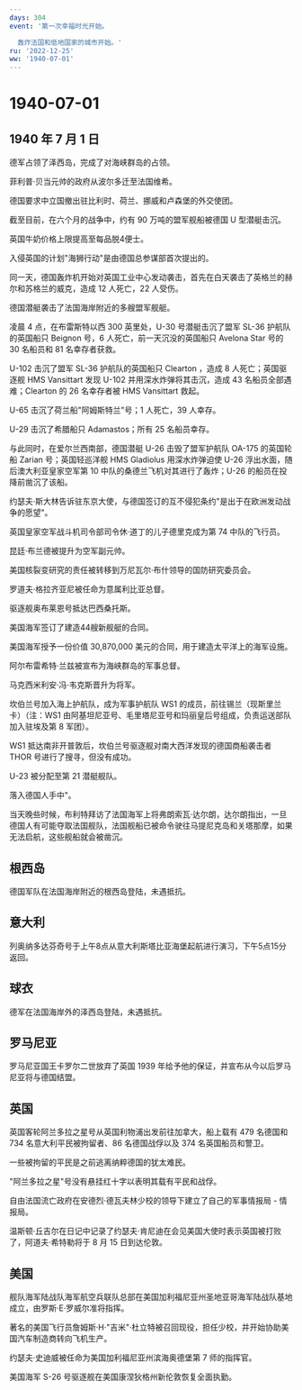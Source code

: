 ```yaml
---
days: 304
event: '第一次幸福时光开始。

  轰炸法国和低地国家的城市开始。'
ru: '2022-12-25'
ww: '1940-07-01'
---
```


# 1940-07-01

## 1940 年 7 月 1 日

德军占领了泽西岛，完成了对海峡群岛的占领。

菲利普·贝当元帅的政府从波尔多迁至法国维希。

德国要求中立国撤出驻比利时、荷兰、挪威和卢森堡的外交使团。

截至目前，在六个月的战争中，约有 90 万吨的盟军舰船被德国 U 型潜艇击沉。

英国牛奶价格上限提高至每品脱4便士。

入侵英国的计划"海狮行动"是由德国总参谋部首次提出的。

同一天，德国轰炸机开始对英国工业中心发动袭击，首先在白天袭击了英格兰的赫尔和苏格兰的威克，造成
12 人死亡，22 人受伤。

德国潜艇袭击了法国海岸附近的多艘盟军舰艇。

凌晨 4 点，在布雷斯特以西 300 英里处，U-30 号潜艇击沉了盟军 SL-36
护航队的英国船只 Beignon 号，6 人死亡，前一天沉没的英国船只 Avelona Star
号的 30 名船员和 81 名幸存者获救。

U-102 击沉了盟军 SL-36 护航队的英国船只 Clearton ，造成 8
人死亡；英国驱逐舰 HMS Vansittart 发现 U-102 并用深水炸弹将其击沉，造成
43 名船员全部遇难；Clearton 的 26 名幸存者被 HMS Vansittart 救起。

U-65 击沉了荷兰船"阿姆斯特兰"号；1 人死亡，39 人幸存。

U-29 击沉了希腊船只 Adamastos；所有 25 名船员幸存。

与此同时，在爱尔兰西南部，德国潜艇 U-26 击毁了盟军护航队 OA-175
的英国轮船 Zarian 号；英国轻巡洋舰 HMS Gladiolus 用深水炸弹迫使 U-26
浮出水面，随后澳大利亚皇家空军第 10 中队的桑德兰飞机对其进行了轰炸；U-26
的船员在投降前凿沉了该船。

约瑟夫·斯大林告诉驻东京大使，与德国签订的互不侵犯条约"是出于在欧洲发动战争的愿望"。

英国皇家空军战斗机司令部司令休·道丁的儿子德里克成为第 74 中队的飞行员。

昆廷·布兰德被提升为空军副元帅。

美国核裂变研究的责任被转移到万尼瓦尔·布什领导的国防研究委员会。

罗道夫·格拉齐亚尼被任命为意属利比亚总督。

驱逐舰奥布莱恩号抵达巴西桑托斯。

美国海军签订了建造44艘新舰艇的合同。

美国海军授予一份价值 30,870,000 美元的合同，用于建造太平洋上的海军设施。

阿尔布雷希特·兰兹被宣布为海峡群岛的军事总督。

马克西米利安·冯·韦克斯晋升为将军。

坎伯兰号加入海上护航队，成为军事护航队 WS1
的成员，前往锡兰（现斯里兰卡）（注：WS1
由阿基坦尼亚号、毛里塔尼亚号和玛丽皇后号组成，负责运送部队加入驻埃及第 8
军团）。

WS1 抵达南非开普敦后，坎伯兰号驱逐舰对南大西洋发现的德国商船袭击者 THOR
号进行了搜寻，但没有成功。

U-23 被分配至第 21 潜艇舰队。

落入德国人手中"。

当天晚些时候，布利特拜访了法国海军上将弗朗索瓦·达尔朗，达尔朗指出，一旦德国人有可能夺取法国舰队，法国舰船已被命令驶往马提尼克岛和关塔那摩，如果无法启航，这些舰船就会被凿沉。

## 根西岛

德国军队在法国海岸附近的根西岛登陆，未遇抵抗。

## 意大利

列奥纳多达芬奇号于上午8点从意大利斯塔比亚海堡起航进行演习，下午5点15分返回。

## 球衣

德军在法国海岸外的泽西岛登陆，未遇抵抗。

## 罗马尼亚

罗马尼亚国王卡罗尔二世放弃了英国 1939
年给予他的保证，并宣布从今以后罗马尼亚将与德国结盟。

## 英国

英国客轮阿兰多拉之星号从英国利物浦出发前往加拿大，船上载有 479 名德国和
734 名意大利平民被拘留者、86 名德国战俘以及 374 名英国船员和警卫。

一些被拘留的平民是之前逃离纳粹德国的犹太难民。

"阿兰多拉之星"号没有悬挂红十字以表明其载有平民和战俘。

自由法国流亡政府在安德烈·德瓦夫林少校的领导下建立了自己的军事情报局 -
情报局。

温斯顿·丘吉尔在日记中记录了约瑟夫·肯尼迪在会见美国大使时表示英国被打败了，阿道夫·希特勒将于
8 月 15 日到达伦敦。

## 美国

舰队海军陆战队海军航空兵联队总部在美国加利福尼亚州圣地亚哥海军陆战队基地成立，由罗斯·E·罗威尔准将指挥。

著名的美国飞行员詹姆斯·H·"吉米"·杜立特被召回现役，担任少校，并开始协助美国汽车制造商转向飞机生产。

约瑟夫·史迪威被任命为美国加利福尼亚州滨海奥德堡第 7 师的指挥官。

美国海军 S-26 号驱逐舰在美国康涅狄格州新伦敦恢复全面执勤。
